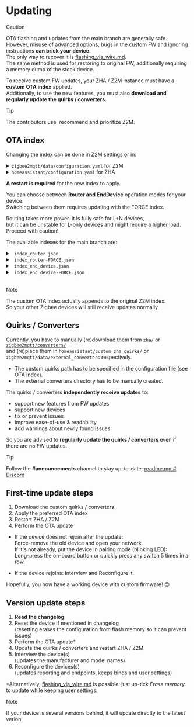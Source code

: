 [quirks]: https://github.com/romasku/tuya-zigbee-switch/tree/main/zha
[converters]: https://github.com/romasku/tuya-zigbee-switch/tree/main/zigbee2mqtt/converters

# Updating

> [!CAUTION]  
> OTA flashing and updates from the main branch are generally safe.  
> However, misuse of advanced options, bugs in the custom FW and ignoring instructions **can brick your device**.  
> The only way to recover it is [flashing_via_wire.md](./flashing_via_wire.md).  
> The same method is used for restoring to original FW, additionally requiring a memory dump of the stock device.

To receive custom FW updates, your ZHA / Z2M instance must have a **custom OTA index** applied.  
Additionally, to use the new features, you must also **download and regularly update the quirks / converters**.  

> [!TIP]  
> The contributors use, recommend and prioritize Z2M.

## OTA index

Changing the index can be done in Z2M settings or in: 

<details>
<summary> <code>zigbee2mqtt/data/configuration.yaml</code> for Z2M </summary>  

```yaml
ota:
  zigbee_ota_override_index_location: >-
    LINK_OR_PATH
```

Z2M versions older than v2.0.0 need a different configuration (and we will drop support soon):
```yaml
external_converters:
  - switch_custom.js
  - tuya_with_ota.js
ota:
  zigbee_ota_override_index_location: PATH
```
</details>

<details>
<summary> <code>homeassistant/configuration.yaml</code> for ZHA </summary>  
Note that we also enabled quirks.

```yaml
zha:
  enable_quirks: true
  custom_quirks_path: ./custom_zha_quirks/
  zigpy_config:
    ota:
      extra_providers:
        - type: z2m
          url: LINK_OR_PATH
```
</details>

**A restart is required** for the new index to apply.

You can choose between **Router and EndDevice** operation modes for your device.  
Switching between them requires updating with the FORCE index. 

Routing takes more power. It is fully safe for L+N devices,  
but it can be unstable for L-only devices and might require a higher load. Proceed with caution!  

The available indexes for the main branch are:  

<details>
<summary> <code> index_router.json </code> </summary>  

- Both L and L+N switches get Router FW
- Both stock and custom FW devices receive updates
```
https://raw.githubusercontent.com/romasku/tuya-zigbee-switch/refs/heads/main/zigbee2mqtt/ota/index_router.json
```
</details>

<details>
<summary> <code> index_router-FORCE.json </code> </summary>  

- Both L and L+N switches get Router FW
- Allows (re)installing FW with the same version number
- Only custom FW devices receive updates
- Useful when developing, debugging, switching between operation modes
```
https://raw.githubusercontent.com/romasku/tuya-zigbee-switch/refs/heads/main/zigbee2mqtt/ota/index_router-FORCE.json
```
</details>


<details>
<summary> <code> index_end_device.json </code> </summary>  

- L-only switches get EndDevice FW
- L+N switches do not get anything
- Both stock and custom FW devices receive updates
```
https://raw.githubusercontent.com/romasku/tuya-zigbee-switch/refs/heads/main/zigbee2mqtt/ota/index_end_device.json
```
</details>


<details>
<summary> <code> index_end_device-FORCE.json </code> </summary>  

- L-only switches get EndDevice FW
- L+N switches do not get anything
- Allows (re)installing FW with the same version number
- Only custom FW devices receive updates
- Useful when developing, debugging, switching between operation modes
```
https://raw.githubusercontent.com/romasku/tuya-zigbee-switch/refs/heads/main/zigbee2mqtt/ota/index_end_device-FORCE.json
```
</details>
<br>

> [!NOTE]  
> The custom OTA index actually appends to the original Z2M index.  
> So your other Zigbee devices will still receive updates normally.

## Quirks / Converters

Currently, you have to manually (re)download them from [`zha/`][quirks] or [`zigbee2mqtt/converters/`][converters]  
and (re)place them in `homeassistant/custom_zha_quirks/` or `zigbee2mqtt/data/external_converters` respectively.  

- The custom quirks path has to be specified in the configuration file (see OTA index).  
- The external converters directory has to be manually created.

The quirks / converters **independently receive updates** to:  
- support new features from FW updates
- support new devices
- fix or prevent issues
- improve ease-of-use & readability
- add warnings about newly found issues  

So you are advised to **regularly update the quirks / converters** even if there are no FW updates.  

> [!TIP]  
> Follow the **#announcements** channel to stay up-to-date: [readme.md # Discord](../readme.md#-discord)

## First-time update steps
1. Download the custom quirks / converters
2. Apply the preferred OTA index
3. Restart ZHA / Z2M
4. Perform the OTA update

- If the device does not rejoin after the update:  
Force-remove the old device and open your network.  
If it's not already, put the device in pairing mode (blinking LED):  
Long-press the on-board button or quickly press any switch 5 times in a row.

- If the device rejoins: Interview and Reconfigure it.

Hopefully, you now have a working device with custom firmware! 😊  

## Version update steps
1. **Read the changelog**
2. Reset the device if mentioned in changelog  
(resetting erases the configuration from flash memory so it can prevent issues)
3. Perform the OTA update\*
4. Update the quirks / converters and restart ZHA / Z2M
5. Interview the device(s)  
(updates the manufacturer and model names)
6. Reconfigure the devices(s)  
(updates reporting and endpoints, keeps binds and user settings)

\*Alternatively, [flashing_via_wire.md](./flashing_via_wire.md) is possible: just un-tick *Erase memory* to update while keeping user settings.

> [!NOTE]  
> If your device is several versions behind, it will update directly to the latest verion.